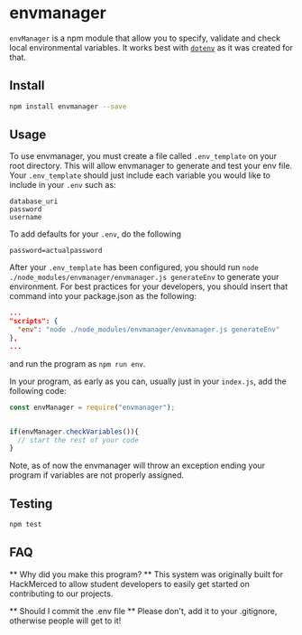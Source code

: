 # envmanager

`envManager` is a npm module that allow you to specify, validate and check local environmental variables. It works best with [`dotenv`](https://github.com/motdotla/dotenv) as it was created for that.

## Install
```bash
npm install envmanager --save
```
## Usage
To use envmanager, you must create a file called `.env_template` on your root directory. This will allow envmanager to generate and test your env file. Your `.env_template` should just include each variable you would like to include in your `.env` such as:

```text
database_uri
password
username
```
To add defaults for your `.env`, do the following

```
password=actualpassword
```

After your `.env_template` has been configured, you should run `node ./node_modules/envmanager/envmanager.js generateEnv` to generate your environment. For best practices for your developers, you should insert that command into your package.json as the following:

```json
...
"scripts": {
  "env": "node ./node_modules/envmanager/envmanager.js generateEnv"
},
...
```

and run the program as `npm run env`.

In your program, as early as you can, usually just in your `index.js`, add the following code:

```javascript
const envManager = require("envmanager");


if(envManager.checkVariables()){
  // start the rest of your code
}

```

Note, as of now the envmanager will throw an exception ending your program if variables are not properly assigned.

## Testing
```bash
npm test
```

## FAQ
** Why did you make this program? **
This system was originally built for HackMerced to allow student developers to easily get started on contributing to our projects.

** Should I commit the .env file **
Please don't, add it to your .gitignore, otherwise people will get to it!
